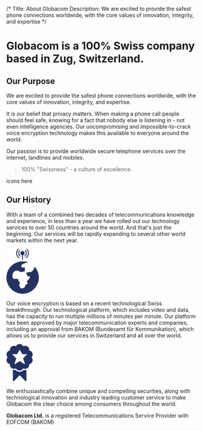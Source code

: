 /*
Title: About Globacom
Description: We are excited to provide the safest phone connections worldwide, with the core values of innovation, integrity, and expertise
*/

<div class="page-header text-center">
	<div class="container">
		<h1>Globacom is a 100% Swiss company based in Zug, Switzerland.</h1>
	</div>
</div>

<section class="purpose">
	<div class="container">
		<div class="row">
			<div class="col-sm-8">
				<h2>Our Purpose</h2>
				<p class="lead">We are excited to provide the safest phone connections worldwide, with the core values of innovation, integrity, and expertise.</p>
				<p>It is our belief that privacy matters.  When making a phone call people should feel safe, knowing for a fact that nobody else is listening in - not even intelligence agencies.  Our uncompromising and impossible-to-crack voice encryption technology makes this available to everyone around the world.</p>
				<p>Our passion is to provide worldwide secure telephone services over the internet, landlines and mobiles.</p>
				<blockquote>
					<p class="text-center">100% "Swissness"  - a culture of excellence.</p>
				</blockquote>
			</div>
			<div class="col-sm-4">
				<div class="about-banner">
					<div class="about-banner-content">
						icons here
					</div>
					<div class="banner-bottom"></div>
				</div>
			</div>
		</div>
	</div>
</section>

<section class="history bg-gray">
	<div class="container">
		<div class="row">
			<div class="col-md-12">
				<h2>Our History</h2>
				<p class="lead">With a team of a combined two decades of telecommunications knowledge and experience, in less than a year we have rolled out our technology services to over 50 countries around the world.  And that's just the beginning. Our services will be rapidly expanding to several other world markets within the next year.</p>
				<div class="row">
					<div class="col-sm-4 text-center">
						<img src="themes/bootstrap/img/globe@2x.png" width="86" height="119" alt="Award">
					</div>
					<div class="col-sm-8">
						<p>Our voice encryption is based on a recent technological Swiss breakthrough.  Our technological platform, which includes video and data, has the capacity to run multiple millions of minutes per minute.  Our platform has been approved by major telecommunication experts and companies, including an approval from BAKOM (Bundesamt für Kommunikation), which allows us to provide our services in Switzerland and all over the world.</p>
					</div>
				</div>
				<div class="row">
					<div class="col-sm-4 text-center">
						<img src="themes/bootstrap/img/award@2x.png" width="70" height="99" alt="Award">
					</div>
					<div class="col-sm-8">
						<p>We enthusiastically combine unique and compelling securities, along with technological innovation and industry leading customer service to make Globacom the clear choice among consumers throughout the world.</p>
					</div>
				</div>
				<p class="lead text-center"><strong>Globacom Ltd.</strong> is a registered Telecommunications Service Provider with EOFCOM (BAKOM)</p>
			</div>
		</div>
	</div>
</section>